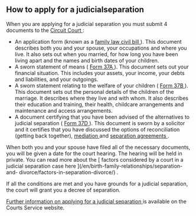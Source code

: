 ##  How to apply for a judicialseparation

When you are applying for a judicial separation you must submit 4 documents to
the [ Circuit Court ](/en/justice/courts-system/circuit-court/) :

  * An application form (known as a [ family law civil bill ](https://www.courts.ie/acc/alfresco/7cac125a-79bf-4593-8123-8a56044f4439/Form%202N%20-%20Family%20Law%20Civil%20Bill.pdf/doc/1) ). This document describes both you and your spouse, your occupations and where you live. It also sets out when you married, for how long you have been living apart and the names and birth dates of your children. 
  * A sworn statement of means ( [ Form 37A ](https://www.courts.ie/content/affidavit-means-family-law-acts) ). This document sets out your financial situation. This includes your assets, your income, your debts and liabilities, and your outgoings. 
  * A sworn statement relating to the welfare of your children ( [ Form 37B ](https://www.courts.ie/content/affidavit-welfare-family-law-acts) ). This document sets out the personal details of the children of the marriage. It describes where they live and with whom. It also describes their education and training, their health, childcare arrangements and maintenance and access arrangements. 
  * A document certifying that you have been advised of the alternatives to judicial separation ( [ Form 37D ](https://www.courts.ie/content/statutory-declaration-pursuant-section-5-or-section-6-judicial-separation-and-family-law) ). This document is sworn by a solicitor and it certifies that you have discussed the options of reconciliation (getting back together), [ mediation ](/en/birth-family-relationships/separation-and-divorce/family-mediation-separating-couples/) and [ separation agreements ](/en/birth-family-relationships/separation-and-divorce/separation-agreement/) . 

When both you and your spouse have filed all of the necessary documents, you
will be given a date for the court hearing. The hearing will be held in
private. You can read more about the [ factors considered by a court in a
judicial separation case here ](/en/birth-family-relationships/separation-and-
divorce/factors-in-separation-divorce/) .

If all the conditions are met and you have grounds for a judicial separation,
the court will grant you a decree of separation.

[ Further information on applying for a judicial separation
](https://www.courts.ie/judicial-separation) is available on the Courts
Service website.
